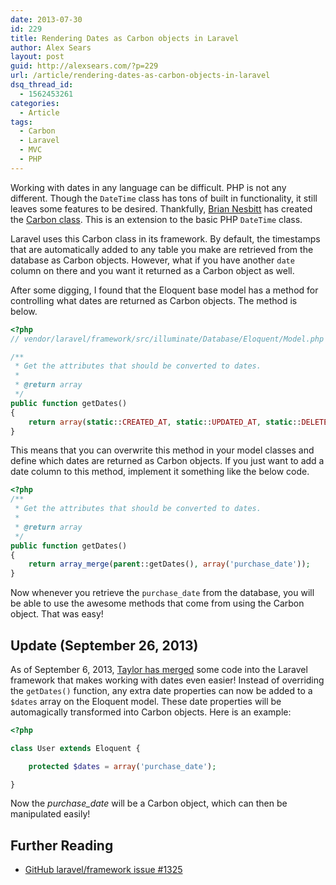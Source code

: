 ```yaml
---
date: 2013-07-30
id: 229
title: Rendering Dates as Carbon objects in Laravel
author: Alex Sears
layout: post
guid: http://alexsears.com/?p=229
url: /article/rendering-dates-as-carbon-objects-in-laravel
dsq_thread_id:
  - 1562453261
categories:
  - Article
tags:
  - Carbon
  - Laravel
  - MVC
  - PHP
---
```

Working with dates in any language can be difficult. PHP is not any different. Though the `DateTime` class has tons of built in functionality, it still leaves some features to be desired. Thankfully, [Brian Nesbitt][1] has created the [Carbon class][2]. This is an extension to the basic PHP `DateTime` class.

<!--more-->

Laravel uses this Carbon class in its framework. By default, the timestamps that are automatically added to any table you make are retrieved from the database as Carbon objects. However, what if you have another `date` column on there and you want it returned as a Carbon object as well.

After some digging, I found that the Eloquent base model has a method for controlling what dates are returned as Carbon objects. The method is below.

```php
<?php
// vendor/laravel/framework/src/illuminate/Database/Eloquent/Model.php

/**
 * Get the attributes that should be converted to dates.
 *
 * @return array
 */
public function getDates()
{
    return array(static::CREATED_AT, static::UPDATED_AT, static::DELETED_AT);
}
```

This means that you can overwrite this method in your model classes and define which dates are returned as Carbon objects. If you just want to add a date column to this method, implement it something like the below code.

```php
<?php
/**
 * Get the attributes that should be converted to dates.
 *
 * @return array
 */
public function getDates()
{
    return array_merge(parent::getDates(), array('purchase_date'));
}
```

Now whenever you retrieve the `purchase_date` from the database, you will be able to use the awesome methods that come from using the Carbon object. That was easy!

## Update (September 26, 2013)

As of September 6, 2013, [Taylor has merged][3] some code into the Laravel framework that makes working with dates even easier! Instead of overriding the `getDates()` function, any extra date properties can now be added to a `$dates` array on the Eloquent model. These date properties will be automagically transformed into Carbon objects. Here is an example:

```php
<?php

class User extends Eloquent {

    protected $dates = array('purchase_date');

}
```

Now the *purchase_date* will be a Carbon object, which can then be manipulated easily!

## Further Reading

  * [GitHub laravel/framework issue #1325][4]

 [1]: https://github.com/briannesbitt
 [2]: https://github.com/briannesbitt/Carbon
 [3]: https://github.com/laravel/framework/commit/4265d03fda4741b9363c7465480a94094b8a944f#diff-d8e24a5815a26f7211e66db787be647f
 [4]: https://github.com/laravel/framework/issues/1325